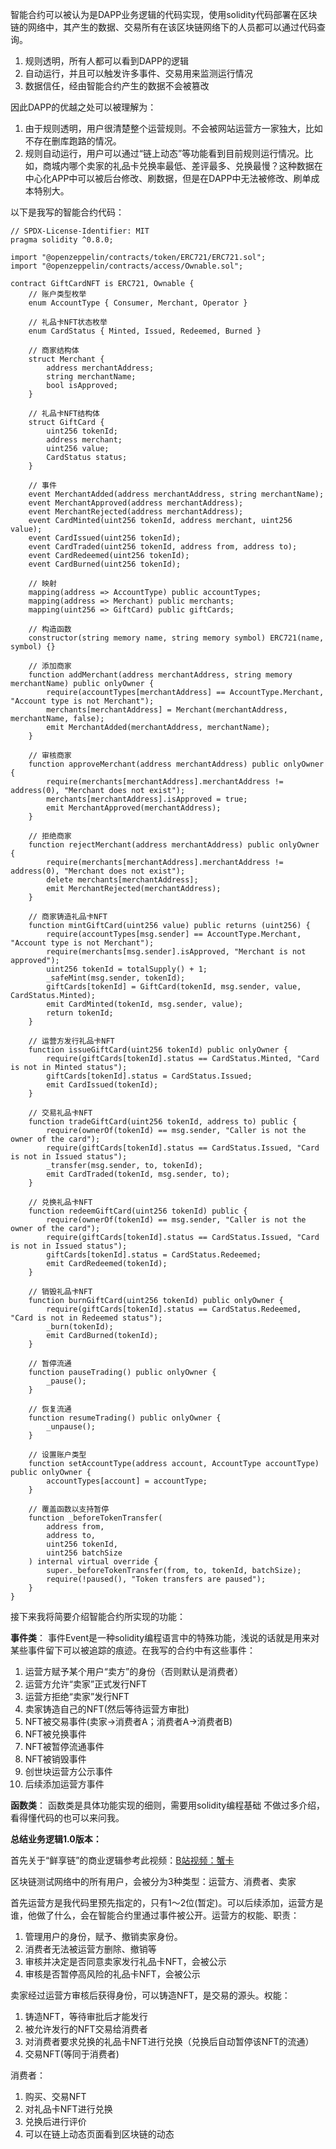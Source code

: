 智能合约可以被认为是DAPP业务逻辑的代码实现，使用solidity代码部署在区块链的网络中，其产生的数据、交易所有在该区块链网络下的人员都可以通过代码查询。

1. 规则透明，所有人都可以看到DAPP的逻辑
2. 自动运行，并且可以触发许多事件、交易用来监测运行情况
3. 数据信任，经由智能合约产生的数据不会被篡改

因此DAPP的优越之处可以被理解为：

1. 由于规则透明，用户很清楚整个运营规则。不会被网站运营方一家独大，比如不存在删库跑路的情况。
2. 规则自动运行，用户可以通过“链上动态”等功能看到目前规则运行情况。比如，商城内哪个卖家的礼品卡兑换率最低、差评最多、兑换最慢？这种数据在中心化APP中可以被后台修改、刷数据，但是在DAPP中无法被修改、刷单成本特别大。

以下是我写的智能合约代码：

```solidity
// SPDX-License-Identifier: MIT
pragma solidity ^0.8.0;

import "@openzeppelin/contracts/token/ERC721/ERC721.sol";
import "@openzeppelin/contracts/access/Ownable.sol";

contract GiftCardNFT is ERC721, Ownable {
    // 账户类型枚举
    enum AccountType { Consumer, Merchant, Operator }

    // 礼品卡NFT状态枚举
    enum CardStatus { Minted, Issued, Redeemed, Burned }

    // 商家结构体
    struct Merchant {
        address merchantAddress;
        string merchantName;
        bool isApproved;
    }

    // 礼品卡NFT结构体
    struct GiftCard {
        uint256 tokenId;
        address merchant;
        uint256 value;
        CardStatus status;
    }

    // 事件
    event MerchantAdded(address merchantAddress, string merchantName);
    event MerchantApproved(address merchantAddress);
    event MerchantRejected(address merchantAddress);
    event CardMinted(uint256 tokenId, address merchant, uint256 value);
    event CardIssued(uint256 tokenId);
    event CardTraded(uint256 tokenId, address from, address to);
    event CardRedeemed(uint256 tokenId);
    event CardBurned(uint256 tokenId);

    // 映射
    mapping(address => AccountType) public accountTypes;
    mapping(address => Merchant) public merchants;
    mapping(uint256 => GiftCard) public giftCards;

    // 构造函数
    constructor(string memory name, string memory symbol) ERC721(name, symbol) {}

    // 添加商家
    function addMerchant(address merchantAddress, string memory merchantName) public onlyOwner {
        require(accountTypes[merchantAddress] == AccountType.Merchant, "Account type is not Merchant");
        merchants[merchantAddress] = Merchant(merchantAddress, merchantName, false);
        emit MerchantAdded(merchantAddress, merchantName);
    }

    // 审核商家
    function approveMerchant(address merchantAddress) public onlyOwner {
        require(merchants[merchantAddress].merchantAddress != address(0), "Merchant does not exist");
        merchants[merchantAddress].isApproved = true;
        emit MerchantApproved(merchantAddress);
    }

    // 拒绝商家
    function rejectMerchant(address merchantAddress) public onlyOwner {
        require(merchants[merchantAddress].merchantAddress != address(0), "Merchant does not exist");
        delete merchants[merchantAddress];
        emit MerchantRejected(merchantAddress);
    }

    // 商家铸造礼品卡NFT
    function mintGiftCard(uint256 value) public returns (uint256) {
        require(accountTypes[msg.sender] == AccountType.Merchant, "Account type is not Merchant");
        require(merchants[msg.sender].isApproved, "Merchant is not approved");
        uint256 tokenId = totalSupply() + 1;
        _safeMint(msg.sender, tokenId);
        giftCards[tokenId] = GiftCard(tokenId, msg.sender, value, CardStatus.Minted);
        emit CardMinted(tokenId, msg.sender, value);
        return tokenId;
    }

    // 运营方发行礼品卡NFT
    function issueGiftCard(uint256 tokenId) public onlyOwner {
        require(giftCards[tokenId].status == CardStatus.Minted, "Card is not in Minted status");
        giftCards[tokenId].status = CardStatus.Issued;
        emit CardIssued(tokenId);
    }

    // 交易礼品卡NFT
    function tradeGiftCard(uint256 tokenId, address to) public {
        require(ownerOf(tokenId) == msg.sender, "Caller is not the owner of the card");
        require(giftCards[tokenId].status == CardStatus.Issued, "Card is not in Issued status");
        _transfer(msg.sender, to, tokenId);
        emit CardTraded(tokenId, msg.sender, to);
    }

    // 兑换礼品卡NFT
    function redeemGiftCard(uint256 tokenId) public {
        require(ownerOf(tokenId) == msg.sender, "Caller is not the owner of the card");
        require(giftCards[tokenId].status == CardStatus.Issued, "Card is not in Issued status");
        giftCards[tokenId].status = CardStatus.Redeemed;
        emit CardRedeemed(tokenId);
    }

    // 销毁礼品卡NFT
    function burnGiftCard(uint256 tokenId) public onlyOwner {
        require(giftCards[tokenId].status == CardStatus.Redeemed, "Card is not in Redeemed status");
        _burn(tokenId);
        emit CardBurned(tokenId);
    }

    // 暂停流通
    function pauseTrading() public onlyOwner {
        _pause();
    }

    // 恢复流通
    function resumeTrading() public onlyOwner {
        _unpause();
    }

    // 设置账户类型
    function setAccountType(address account, AccountType accountType) public onlyOwner {
        accountTypes[account] = accountType;
    }

    // 覆盖函数以支持暂停
    function _beforeTokenTransfer(
        address from,
        address to,
        uint256 tokenId,
        uint256 batchSize
    ) internal virtual override {
        super._beforeTokenTransfer(from, to, tokenId, batchSize);
        require(!paused(), "Token transfers are paused");
    }
}
```

接下来我将简要介绍智能合约所实现的功能：

**事件类**： 事件Event是一种solidity编程语言中的特殊功能，浅说的话就是用来对某些事件留下可以被追踪的痕迹。在我写的合约中有这些事件：

1. 运营方赋予某个用户“卖方”的身份（否则默认是消费者）
2. 运营方允许“卖家”正式发行NFT
3. 运营方拒绝“卖家”发行NFT
4. 卖家铸造自己的NFT(然后等待运营方审批)
5. NFT被交易事件(卖家->消费者A；消费者A->消费者B)
6. NFT被兑换事件
7. NFT被暂停流通事件
8. NFT被销毁事件
9. 创世块运营方公示事件
10. 后续添加运营方事件

**函数类**： 函数类是具体功能实现的细则，需要用solidity编程基础 不做过多介绍，看得懂代码的也可以来问我。


**总结业务逻辑1.0版本：**

首先关于“鲜享链”的商业逻辑参考此视频：[B站视频：蟹卡](https://www.bilibili.com/video/BV1684y1R74f/?spm_id_from=333.337.search-card.all.click&vd_source=8d13c5e58b1f1c8013399c435abd77b3https:/)

区块链测试网络中的所有用户，会被分为3种类型：运营方、消费者、卖家

首先运营方是我代码里预先指定的，只有1～2位(暂定)。可以后续添加，运营方是谁，他做了什么，会在智能合约里通过事件被公开。运营方的权能、职责：

1. 管理用户的身份，赋予、撤销卖家身份。
2. 消费者无法被运营方删除、撤销等
3. 审核并决定是否同意卖家发行礼品卡NFT，会被公示
4. 审核是否暂停高风险的礼品卡NFT，会被公示

卖家经过运营方审核后获得身份，可以铸造NFT，是交易的源头。权能：

1. 铸造NFT，等待审批后才能发行
2. 被允许发行的NFT交易给消费者
3. 对消费者要求兑换的礼品卡NFT进行兑换（兑换后自动暂停该NFT的流通）
4. 交易NFT(等同于消费者)

消费者：

1. 购买、交易NFT
2. 对礼品卡NFT进行兑换
3. 兑换后进行评价
4. 可以在链上动态页面看到区块链的动态
